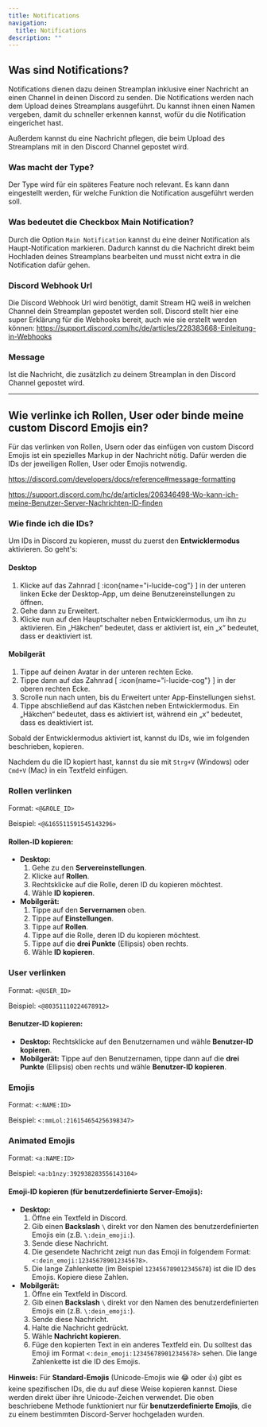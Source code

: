 ```yaml
---
title: Notifications
navigation:
  title: Notifications
description: ""
---
```


## Was sind Notifications?

Notifications dienen dazu deinen Streamplan inklusive einer Nachricht an einen Channel in deinen Discord zu senden. Die Notifications werden nach dem Upload deines Streamplans ausgeführt.
Du kannst ihnen einen Namen vergeben, damit du schneller erkennen kannst, wofür du die Notification eingerichet hast.

Außerdem kannst du eine Nachricht pflegen, die beim Upload des Streamplans mit in den Discord Channel gepostet wird.

### Was macht der Type?

Der Type wird für ein späteres Feature noch relevant. Es kann dann eingestellt werden, für welche Funktion die Notification ausgeführt werden soll.

### Was bedeutet die Checkbox Main Notification?

Durch die Option `Main Notification` kannst du eine deiner Notification als Haupt-Notification markieren. 
Dadurch kannst du die Nachricht direkt beim Hochladen deines Streamplans bearbeiten und musst nicht extra in die Notification dafür gehen. 

### Discord Webhook Url

Die Discord Webhook Url wird benötigt, damit Stream HQ weiß in welchen Channel dein Streamplan gepostet werden soll. 
Discord stellt hier eine super Erklärung für die Webhooks bereit, auch wie sie erstellt werden können: https://support.discord.com/hc/de/articles/228383668-Einleitung-in-Webhooks

### Message

Ist die Nachricht, die zusätzlich zu deinem Streamplan in den Discord Channel gepostet wird.

---

## Wie verlinke ich Rollen, User oder binde meine custom Discord Emojis ein?

Für das verlinken von Rollen, Usern oder das einfügen von custom Discord Emojis ist ein spezielles Markup in der Nachricht nötig.
Dafür werden die IDs der jeweiligen Rollen, User oder Emojis notwendig.

<https://discord.com/developers/docs/reference#message-formatting>

<https://support.discord.com/hc/de/articles/206346498-Wo-kann-ich-meine-Benutzer-Server-Nachrichten-ID-finden>

### Wie finde ich die IDs?

Um IDs in Discord zu kopieren, musst du zuerst den **Entwicklermodus** aktivieren. So geht's:

#### Desktop

1. Klicke auf das Zahnrad \[
   :icon{name="i-lucide-cog"}
   ] in der unteren linken Ecke der Desktop-App, um deine Benutzereinstellungen zu öffnen.
2. Gehe dann zu Erweitert.
3. Klicke nun auf den Hauptschalter neben Entwicklermodus, um ihn zu aktivieren. Ein „Häkchen“ bedeutet, dass er aktiviert ist, ein „x“ bedeutet, dass er deaktiviert ist.

#### Mobilgerät

1. Tippe auf deinen Avatar in der unteren rechten Ecke.
2. Tippe dann auf das Zahnrad \[
   :icon{name="i-lucide-cog"}
   ] in der oberen rechten Ecke.
3. Scrolle nun nach unten, bis du Erweitert unter App-Einstellungen siehst.
4. Tippe abschließend auf das Kästchen neben Entwicklermodus. Ein „Häkchen“ bedeutet, dass es aktiviert ist, während ein „x“ bedeutet, dass es deaktiviert ist.

Sobald der Entwicklermodus aktiviert ist, kannst du IDs, wie im folgenden beschrieben, kopieren.

Nachdem du die ID kopiert hast, kannst du sie mit `Strg+V` (Windows) oder `Cmd+V` (Mac) in ein Textfeld einfügen.

### Rollen verlinken

Format: `<@&ROLE_ID>`

Beispiel: `<@&165511591545143296>`

#### Rollen-ID kopieren:

- **Desktop:**
  1. Gehe zu den **Servereinstellungen**.
  2. Klicke auf **Rollen**.
  3. Rechtsklicke auf die Rolle, deren ID du kopieren möchtest.
  4. Wähle **ID kopieren**.
- **Mobilgerät:**
  1. Tippe auf den **Servernamen** oben.
  2. Tippe auf **Einstellungen**.
  3. Tippe auf **Rollen**.
  4. Tippe auf die Rolle, deren ID du kopieren möchtest.
  5. Tippe auf die **drei Punkte** (Ellipsis) oben rechts.
  6. Wähle **ID kopieren**.

### User verlinken

Format: `<@USER_ID>`

Beispiel: `<@80351110224678912>`

#### Benutzer-ID kopieren:

- **Desktop:** Rechtsklicke auf den Benutzernamen und wähle **Benutzer-ID kopieren**.
- **Mobilgerät:** Tippe auf den Benutzernamen, tippe dann auf die **drei Punkte** (Ellipsis) oben rechts und wähle **Benutzer-ID kopieren**.

### Emojis

Format: `<:NAME:ID>`

Beispiel: `<:mmLol:216154654256398347>`

### Animated Emojis

Format: `<a:NAME:ID>`

Beispiel: `<a:b1nzy:392938283556143104>`

#### Emoji-ID kopieren (für benutzerdefinierte Server-Emojis):

- **Desktop:**
  1. Öffne ein Textfeld in Discord.
  2. Gib einen **Backslash** `\` direkt vor den Namen des benutzerdefinierten Emojis ein (z.B. `\:dein_emoji:`).
  3. Sende diese Nachricht.
  4. Die gesendete Nachricht zeigt nun das Emoji in folgendem Format: `<:dein_emoji:123456789012345678>`.
  5. Die lange Zahlenkette (im Beispiel `123456789012345678`) ist die ID des Emojis. Kopiere diese Zahlen.
- **Mobilgerät:**
  1. Öffne ein Textfeld in Discord.
  2. Gib einen **Backslash** `\` direkt vor den Namen des benutzerdefinierten Emojis ein (z.B. `\:dein_emoji:`).
  3. Sende diese Nachricht.
  4. Halte die Nachricht gedrückt.
  5. Wähle **Nachricht kopieren**.
  6. Füge den kopierten Text in ein anderes Textfeld ein. Du solltest das Emoji im Format `<:dein_emoji:123456789012345678>` sehen. Die lange Zahlenkette ist die ID des Emojis.

**Hinweis:** Für **Standard-Emojis** (Unicode-Emojis wie 😂 oder 👍) gibt es keine spezifischen IDs, die du auf diese Weise kopieren kannst. Diese werden direkt über ihre Unicode-Zeichen verwendet. Die oben beschriebene Methode funktioniert nur für **benutzerdefinierte Emojis**, die zu einem bestimmten Discord-Server hochgeladen wurden.
